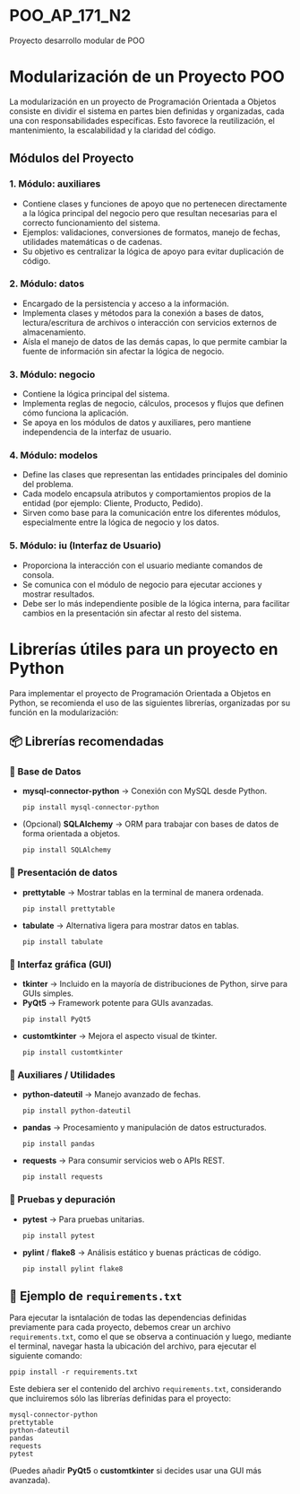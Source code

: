 # POO_AP_171_N2

Proyecto desarrollo modular de POO

<h1>Modularización de un Proyecto POO</h1>

<p>
La modularización en un proyecto de Programación Orientada a Objetos consiste en dividir el sistema en partes bien definidas y organizadas, cada una con responsabilidades específicas. 
Esto favorece la reutilización, el mantenimiento, la escalabilidad y la claridad del código.
</p>

<h2>Módulos del Proyecto</h2>

<h3>1. Módulo: auxiliares</h3>
<ul>
  <li>Contiene clases y funciones de apoyo que no pertenecen directamente a la lógica principal del negocio pero que resultan necesarias para el correcto funcionamiento del sistema.</li>
  <li>Ejemplos: validaciones, conversiones de formatos, manejo de fechas, utilidades matemáticas o de cadenas.</li>
  <li>Su objetivo es centralizar la lógica de apoyo para evitar duplicación de código.</li>
</ul>

<h3>2. Módulo: datos</h3>
<ul>
  <li>Encargado de la persistencia y acceso a la información.</li>
  <li>Implementa clases y métodos para la conexión a bases de datos, lectura/escritura de archivos o interacción con servicios externos de almacenamiento.</li>
  <li>Aísla el manejo de datos de las demás capas, lo que permite cambiar la fuente de información sin afectar la lógica de negocio.</li>
</ul>

<h3>3. Módulo: negocio</h3>
<ul>
  <li>Contiene la lógica principal del sistema.</li>
  <li>Implementa reglas de negocio, cálculos, procesos y flujos que definen cómo funciona la aplicación.</li>
  <li>Se apoya en los módulos de datos y auxiliares, pero mantiene independencia de la interfaz de usuario.</li>
</ul>

<h3>4. Módulo: modelos</h3>
<ul>
  <li>Define las clases que representan las entidades principales del dominio del problema.</li>
  <li>Cada modelo encapsula atributos y comportamientos propios de la entidad (por ejemplo: Cliente, Producto, Pedido).</li>
  <li>Sirven como base para la comunicación entre los diferentes módulos, especialmente entre la lógica de negocio y los datos.</li>
</ul>

<h3>5. Módulo: iu (Interfaz de Usuario)</h3>
<ul>
  <li>Proporciona la interacción con el usuario mediante comandos de consola.</li>
  <li>Se comunica con el módulo de negocio para ejecutar acciones y mostrar resultados.</li>
  <li>Debe ser lo más independiente posible de la lógica interna, para facilitar cambios en la presentación sin afectar al resto del sistema.</li>
</ul>

<h1>Librerías útiles para un proyecto en Python</h1>

<p>
Para implementar el proyecto de Programación Orientada a Objetos en Python, se recomienda el uso de las siguientes librerías, organizadas por su función en la modularización:
</p>

<h2>📦 Librerías recomendadas</h2>

<h3>🔹 Base de Datos</h3>
<ul>
  <li><b>mysql-connector-python</b> → Conexión con MySQL desde Python.
    <pre><code>pip install mysql-connector-python</code></pre>
  </li>
  <li>(Opcional) <b>SQLAlchemy</b> → ORM para trabajar con bases de datos de forma orientada a objetos.
    <pre><code>pip install SQLAlchemy</code></pre>
  </li>
</ul>

<h3>🔹 Presentación de datos</h3>
<ul>
  <li><b>prettytable</b> → Mostrar tablas en la terminal de manera ordenada.
    <pre><code>pip install prettytable</code></pre>
  </li>
  <li><b>tabulate</b> → Alternativa ligera para mostrar datos en tablas.
    <pre><code>pip install tabulate</code></pre>
  </li>
</ul>

<h3>🔹 Interfaz gráfica (GUI)</h3>
<ul>
  <li><b>tkinter</b> → Incluido en la mayoría de distribuciones de Python, sirve para GUIs simples.</li>
  <li><b>PyQt5</b> → Framework potente para GUIs avanzadas.
    <pre><code>pip install PyQt5</code></pre>
  </li>
  <li><b>customtkinter</b> → Mejora el aspecto visual de tkinter.
    <pre><code>pip install customtkinter</code></pre>
  </li>
</ul>

<h3>🔹 Auxiliares / Utilidades</h3>
<ul>
  <li><b>python-dateutil</b> → Manejo avanzado de fechas.
    <pre><code>pip install python-dateutil</code></pre>
  </li>
  <li><b>pandas</b> → Procesamiento y manipulación de datos estructurados.
    <pre><code>pip install pandas</code></pre>
  </li>
  <li><b>requests</b> → Para consumir servicios web o APIs REST.
    <pre><code>pip install requests</code></pre>
  </li>
</ul>

<h3>🔹 Pruebas y depuración</h3>
<ul>
  <li><b>pytest</b> → Para pruebas unitarias.
    <pre><code>pip install pytest</code></pre>
  </li>
  <li><b>pylint</b> / <b>flake8</b> → Análisis estático y buenas prácticas de código.
    <pre><code>pip install pylint flake8</code></pre>
  </li>
</ul>

<h2>📂 Ejemplo de <code>requirements.txt</code></h2>

<p>
Para ejecutar la isntalación de todas las dependencias definidas previamente para cada proyecto, debemos crear un archivo <code>requirements.txt</code>, como el que se observa a continuación y luego, mediante el terminal, navegar hasta la ubicación del archivo, para ejecutar el siguiente comando:
  <pre><code>ppip install -r requirements.txt</code></pre>
</p>

<p>
Este debiera ser el contenido del archivo <code>requirements.txt</code>, considerando que incluiremos sólo las librerías definidas para el proyecto:
</p>

<pre><code>mysql-connector-python
prettytable
python-dateutil
pandas
requests
pytest
</code></pre>

<p>
(Puedes añadir <b>PyQt5</b> o <b>customtkinter</b> si decides usar una GUI más avanzada).
</p>
